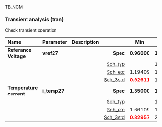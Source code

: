 TB_NCM

### Transient analysis (tran)

Check transient operation



|**Name**|**Parameter**|**Description**| |**Min**|**Typ**|**Max**| Unit|
|:---|:---|:---|---:|:---:|:---:|:---:| ---:|
|**Referance Voltage**|**vref27** || **Spec**  | **0.96000** | **1.20000** | **1.44000** | **V** |
| | | |<a href='results/tran_Sch_typical.html'>Sch_typ</a>| | 1.20077 |  | |
| | | |<a href='results/tran_Sch_etc.html'>Sch_etc</a>|1.19409 | 1.20150 | 1.20996 | |
| | | |<a href='results/tran_Sch_mc.html'>Sch_3std</a>|<span style='color:red'>**0.92611**</span> | 1.26353 | <span style='color:red'>**1.60095**</span> | |
|**Temperature current**|**i\_temp27** || **Spec**  | **1.35000** | **1.80000** | **2.25000** | **uA** |
| | | |<a href='results/tran_Sch_typical.html'>Sch_typ</a>| | 1.89620 |  | |
| | | |<a href='results/tran_Sch_etc.html'>Sch_etc</a>|1.66109 | 1.89896 | 2.20755 | |
| | | |<a href='results/tran_Sch_mc.html'>Sch_3std</a>|<span style='color:red'>**0.82957**</span> | 2.11308 | <span style='color:red'>**3.39658**</span> | |

